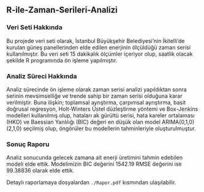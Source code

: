 ## R-ile-Zaman-Serileri-Analizi

### Veri Seti Hakkında
Bu projede veri seti olarak, İstanbul Büyükşehir Belediyesi’nin İkitelli’de kurulan güneş panellerinden elde edilen enerjinin ölçüldüğü zaman serisi kullanılmıştır. Bu veri seti 15 dakikalık ölçümler içeriyor olup, saatlik olacak şekilde R programında ön işleme yapılmıştır.  

### Analiz Süreci Hakkında
Analiz sürecinde ön işleme olarak zaman serisi analizi yapıldıktan sonra serinin mevsimselliğe ve trende sahip bir zaman serisi olduğuna karar verilmiştir. Buna ilişkin; toplamsal ayrıştırma, çarpımsal ayrıştırma, basit doğrusal regresyon, Holt-Winters Üstel düzleştirme yöntemi ve Box-Jenkins modelleri kullanılmış olup, hataları ak gürültü serisi, hata kareler ortalaması (HKO) ve Baessian Yanlılığı (BIC) değeri en düşük olan model ARIMA(0,1,0)(2,1,0) seçilmiş olup, öngörüler bu modellerin tahminleriyle oluşturulmuştur.

### Sonuç Raporu
Analiz sonucunda gelecek zamana ait enerji üretimini tahmin edebilen modeli elde ettik. Modelimizin BIC değerini 1542.19 RMSE değerini ise 99.38836 olarak elde ettik.

Detaylı raporlamaya dosyalardan `./Rapor.pdf` kısmından ulaşılabilir.
